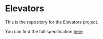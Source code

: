 # Elevators

This is the repository for the Elevators project.

You can find the full specification [here](https://github.com/eecs183/elevators/wiki).